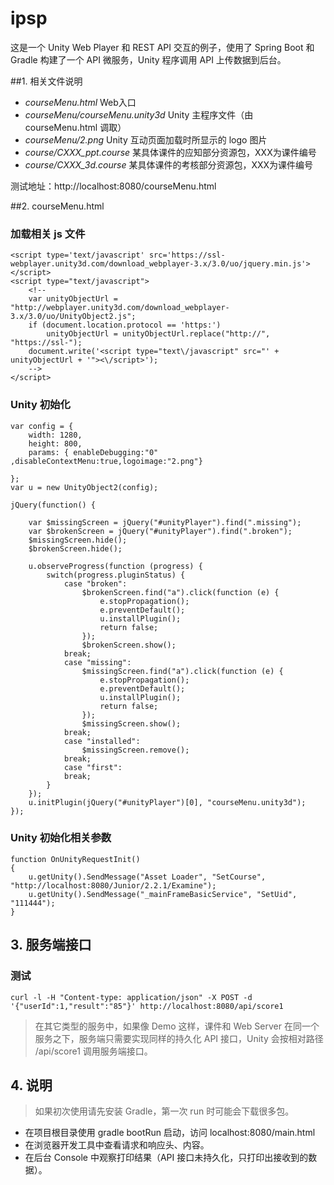 ipsp
====

这是一个 Unity Web Player 和 REST API 交互的例子，使用了 Spring Boot 和 Gradle 构建了一个 API 微服务，Unity 程序调用 API 上传数据到后台。

##1. 相关文件说明
* *courseMenu.html*  Web入口
* *courseMenu/courseMenu.unity3d* Unity 主程序文件（由 courseMenu.html 调取）
* *courseMenu/2.png* Unity 互动页面加载时所显示的 logo 图片
* *course/CXXX_ppt.course* 某具体课件的应知部分资源包，XXX为课件编号
* *course/CXXX_3d.course* 某具体课件的考核部分资源包，XXX为课件编号

测试地址：http://localhost:8080/courseMenu.html

##2. courseMenu.html

### 加载相关 js 文件

	<script type='text/javascript' src='https://ssl-webplayer.unity3d.com/download_webplayer-3.x/3.0/uo/jquery.min.js'></script>
	<script type="text/javascript">
		<!--
		var unityObjectUrl = "http://webplayer.unity3d.com/download_webplayer-3.x/3.0/uo/UnityObject2.js";
		if (document.location.protocol == 'https:')
			unityObjectUrl = unityObjectUrl.replace("http://", "https://ssl-");
		document.write('<script type="text\/javascript" src="' + unityObjectUrl + '"><\/script>');
		-->
	</script>
	
### Unity 初始化

	var config = {
		width: 1280,
		height: 800,
		params: { enableDebugging:"0" ,disableContextMenu:true,logoimage:"2.png"}
		
	};
	var u = new UnityObject2(config);

	jQuery(function() {

		var $missingScreen = jQuery("#unityPlayer").find(".missing");
		var $brokenScreen = jQuery("#unityPlayer").find(".broken");
		$missingScreen.hide();
		$brokenScreen.hide();
		
		u.observeProgress(function (progress) {
			switch(progress.pluginStatus) {
				case "broken":
					$brokenScreen.find("a").click(function (e) {
						e.stopPropagation();
						e.preventDefault();
						u.installPlugin();
						return false;
					});
					$brokenScreen.show();
				break;
				case "missing":
					$missingScreen.find("a").click(function (e) {
						e.stopPropagation();
						e.preventDefault();
						u.installPlugin();
						return false;
					});
					$missingScreen.show();
				break;
				case "installed":
					$missingScreen.remove();
				break;
				case "first":
				break;
			}
		});
		u.initPlugin(jQuery("#unityPlayer")[0], "courseMenu.unity3d");
	});
	
### Unity 初始化相关参数

	function OnUnityRequestInit()
	{			    
		u.getUnity().SendMessage("Asset Loader", "SetCourse", "http://localhost:8080/Junior/2.2.1/Examine");
        u.getUnity().SendMessage("_mainFrameBasicService", "SetUid", "111444");
	}	
	
## 3. 服务端接口

### 测试

    curl -l -H "Content-type: application/json" -X POST -d '{"userId":1,"result":"85"}' http://localhost:8080/api/score1
    
> 在其它类型的服务中，如果像 Demo 这样，课件和 Web Server 在同一个服务之下，服务端只需要实现同样的持久化 API 接口，Unity 会按相对路径 /api/score1 调用服务端接口。

## 4. 说明
> 如果初次使用请先安装 Gradle，第一次 run 时可能会下载很多包。

* 在项目根目录使用 gradle bootRun 启动，访问 localhost:8080/main.html
* 在浏览器开发工具中查看请求和响应头、内容。
* 在后台 Console 中观察打印结果（API 接口未持久化，只打印出接收到的数据）。